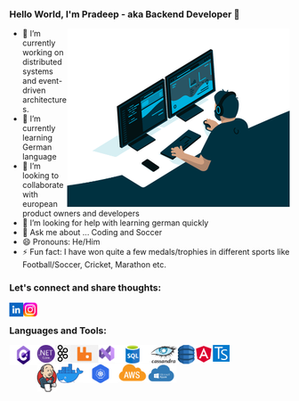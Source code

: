### Hello World, I'm Pradeep - aka Backend Developer 👋

<img align="right" alt="GIF" src="/img/programmer.gif?raw=true" width="400" height="320">

- 🔭 I’m currently working on distributed systems and event-driven architectures.
- 🌱 I’m currently learning German language
- 👯 I’m looking to collaborate with european product owners and developers
- 🤔 I’m looking for help with learning german quickly
- 💬 Ask me about ... Coding and Soccer
- 😄 Pronouns: He/Him
- ⚡ Fun fact: I have won quite a few medals/trophies in different sports like Football/Soccer, Cricket, Marathon etc.


### Let's connect and share thoughts:

[<img align="left" alt="pradeep-bhosale" src="/img/linkedIn.png" width="25">](https://www.linkedin.com/in/pradeep-bhosale-92b3b299/)
[<img align="left" alt="prad_cr7" src="/img/instagram.png" width="25">](https://www.instagram.com/prad_cr7/)
<br />

### Languages and Tools:
<img align="left" alt="C#" title="C#" src="/img/csharp.png" width="50" height="36">
<img align="left" alt=".NET Core" title=".NET Core" src="/img/dotNet.png" width="32">
<img align="left" alt="Kafka" title="Kafka" src="/img/kafka.png" width="28">
<img align="left" alt="RabbitMQ" title="RabbitMQ" src="/img/rabbitMQ.png" width="50">
<img align="left" alt="Visual Studio" title="Visual Studio" src="/img/visual_studio.png" width="30">
<img align="left" alt="SQL" title="SQL" src="/img/sql.webp" width="63">
<img align="left" alt="Cassandra" title="Cassandra" src="/img/cassandra.png" width="50">
<img align="left" alt="DynamoDB" title="DynamoDB" src="/img/dynamoDB.png" width="30">
<img align="left" alt="Angular" title="Angular" src="/img/angular.svg" width="33">
<img align="left" alt="Typescript" title="Typescript" src="/img/typescript.webp" width="30">
<br />
<br />
<img align="left" alt="Jenkins" title="Jenkins" src="/img/jenkins.png" width="35" height="50">
<img align="left" alt="Docker" title="Docker" src="/img/docker.png" width="48">
<img align="left" alt="Kubernetes" title="Kubernetes" src="/img/kubernetes.png" width="62">
<img align="left" alt="AWS" title="AWS" src="/img/aws.png" width="52">
<img align="left" alt="Windows Azure" title="Windows Azure" src="/img/azure.png" width="54">
<br />
